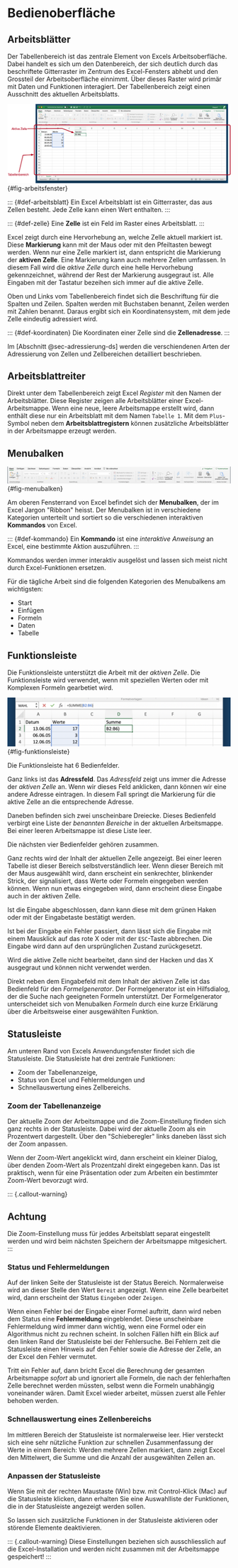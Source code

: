 # Bedienoberfläche

## Arbeitsblätter

Der Tabellenbereich ist das zentrale Element von Excels Arbeitsoberfläche. Dabei handelt es sich um den Datenbereich, der sich deutlich durch das beschriftete Gitterraster im Zentrum des Excel-Fensters abhebt und den Grossteil der Arbeitsoberfläche einnimmt. Über dieses Raster wird primär mit Daten und Funktionen interagiert. Der Tabellenbereich zeigt einen Ausschnitt des aktuellen Arbeitsblatts.

![Das Excel Arbeitsfenster](figures/excel_arbeitsfenster.png){#fig-arbeitsfenster}

::: {#def-arbeitsblatt}
Ein Excel Arbeitsblatt ist ein Gitterraster, das aus Zellen besteht. Jede Zelle kann einen Wert enthalten.
::: 

::: {#def-zelle}
Eine **Zelle** ist ein Feld im Raster eines Arbeitsblatt.
:::

Excel zeigt durch eine Hervorhebung an, welche Zelle aktuell markiert ist. Diese **Markierung** kann mit der Maus oder mit den Pfeiltasten bewegt werden. Wenn nur eine Zelle markiert ist, dann entspricht die Markierung der **aktiven Zelle**. Eine Markierung kann auch mehrere Zellen umfassen. In diesem Fall wird die *aktive Zelle* durch eine helle Hervorhebung gekennzeichnet, während der Rest der Markierung ausgegraut ist. Alle Eingaben mit der Tastatur bezeihen sich immer auf die aktive Zelle.

Oben und Links vom Tabellenbereich findet sich die Beschriftung für die Spalten und Zeilen. Spalten werden mit Buchstaben benannt, Zeilen werden mit Zahlen benannt. Daraus ergibt sich ein Koordinatensystem, mit dem jede Zelle eindeutig adressiert wird. 

::: {#def-koordinaten}
Die Koordinaten einer Zelle sind die **Zellenadresse**.
:::
 
Im [Abschnitt @sec-adressierung-ds] werden die verschiendenen Arten der Adressierung von Zellen und Zellbereichen detailliert beschrieben.

## Arbeitsblattreiter

Direkt unter dem Tabellenbereich zeigt Excel *Register* mit den Namen der Arbeitsblätter. Diese Register zeigen alle Arbeitsblätter einer Excel-Arbeitsmappe. Wenn eine neue, leere Arbeitsmappe erstellt wird, dann enthält diese nur ein Arbeitsblatt mit dem Namen ``Tabelle 1``.
Mit dem ``Plus``-Symbol neben dem **Arbeitsblattregistern** können zusätzliche Arbeitsblätter in der Arbeitsmappe erzeugt werden.

## Menubalken

![Menubalken](figures/excel_menubalken.png){#fig-menubalken}

Am oberen Fensterrand von Excel befindet sich der **Menubalken**, der im Excel Jargon "Ribbon" heisst. Der Menubalken ist in verschiedene Kategorien unterteilt und sortiert so die verschiedenen interaktiven **Kommandos** von Excel. 

::: {#def-kommando}
Ein **Kommando** ist eine *interaktive Anweisung* an Excel, eine bestimmte Aktion auszuführen.
:::

Kommandos werden immer interaktiv ausgelöst und lassen sich meist nicht durch Excel-Funktionen ersetzen.

Für die tägliche Arbeit sind die folgenden Kategorien des Menubalkens am wichtigsten:

- Start
- Einfügen
- Formeln
- Daten
- Tabelle

## Funktionsleiste

Die Funktionsleiste unterstützt die Arbeit mit der *aktiven Zelle*. Die Funktionsleiste wird verwendet, wenn mit speziellen Werten oder mit Komplexen Formeln gearbetiet wird.

![Die Excel Funktionsleiste](figures/excel_funktionsleiste.png){#fig-funktionsleiste}

Die Funktionsleiste hat 6 Bedienfelder.

Ganz links ist das **Adressfeld**. Das *Adressfeld* zeigt uns immer die Adresse der *aktiven Zelle* an. Wenn wir dieses Feld anklicken, dann können wir eine andere Adresse eintragen. In diesem Fall springt die Markierung für die aktive Zelle an die entsprechende Adresse.

Daneben befinden sich zwei unscheinbare Dreiecke. Dieses Bedienfeld verbirgt eine Liste der *benannten Bereiche* in der aktuellen Arbeitsmappe. Bei einer leeren Arbeitsmappe ist diese Liste leer.

Die nächsten vier Bedienfelder gehören zusammen.

Ganz rechts wird der Inhalt der aktuellen Zelle angezeigt. Bei einer leeren Tabelle ist dieser Bereich selbstverständlich leer. Wenn dieser Bereich mit der Maus ausgewählt wird, dann erscheint ein senkrechter, blinkender Strick, der signalisiert, dass Werte oder Formeln eingegeben werden können. Wenn nun etwas eingegeben wird, dann erscheint diese Eingabe auch in der aktiven Zelle.

Ist die Eingabe abgeschlossen, dann kann diese mit dem grünen Haken oder mit der Eingabetaste bestätigt werden.

Ist bei der Eingabe ein Fehler passiert, dann lässt sich die Eingabe mit einem Mausklick auf das rote X oder mit der `ESC`-Taste abbrechen. Die Eingabe wird dann auf den ursprünglichen Zustand zurückgesetzt.

Wird die aktive Zelle nicht bearbeitet, dann sind der Hacken und das X ausgegraut und können nicht verwendet werden.

Direkt neben dem Eingabefeld mit dem Inhalt der aktiven Zelle ist das Bedienfeld für den *Formelgenerator*. Der Formelgenerator ist ein Hilfsdialog, der die Suche nach geeigneten Formeln unterstützt. Der Formelgenerator unterscheidet sich von Menubalken *Formeln* durch eine kurze Erklärung über die Arbeitsweise einer ausgewählten Funktion. 

## Statusleiste

Am unteren Rand von Excels Anwendungsfenster findet sich die Statusleiste. Die Statusleiste hat drei zentrale Funktionen:

- Zoom der Tabellenanzeige, 
- Status von Excel und Fehlermeldungen und
- Schnellauswertung eines Zellbereichs.

### Zoom der Tabellenanzeige

Der aktuelle Zoom der Arbeitsmappe und die Zoom-Einstellung finden sich ganz rechts in der Statusleiste. Dabei wird der aktuelle Zoom als ein Prozentwert dargestellt. Über den "Schieberegler" links daneben lässt sich der Zoom anpassen.

Wenn der Zoom-Wert angeklickt wird, dann erscheint ein kleiner Dialog, über denden Zoom-Wert als Prozentzahl direkt eingegeben kann. Das ist praktisch, wenn für eine Präsentation oder zum Arbeiten ein bestimmter Zoom-Wert bevorzugt wird.

::: {.callout-warning}
## Achtung
Die Zoom-Einstellung muss für jeddes Arbeitsblatt separat eingestellt werden und wird beim nächsten Speichern der Arbeitsmappe mitgesichert.
:::

### Status und Fehlermeldungen

Auf der linken Seite der Statusleiste ist der Status Bereich. Normalerweise wird an dieser Stelle den Wert ``Bereit`` angezeigt. Wenn eine Zelle bearbeitet wird, dann erscheint der Status ``Eingeben`` oder ``Zeigen``.

Wenn einen Fehler bei der Eingabe einer Formel auftritt, dann wird neben dem Status eine **Fehlermeldung** eingeblendet. Diese unscheinbare Fehlermeldung wird immer dann wichtig, wenn eine Formel oder ein Algorithmus nicht zu rechnen scheint. In solchen Fällen hilft ein Blick auf den linken Rand der Statusleiste bei der Fehlersuche. Bei Fehlern zeit die Statusleiste einen Hinweis auf den Fehler sowie die Adresse der Zelle, an der Excel den Fehler vermutet.

Tritt ein Fehler auf, dann bricht Excel die Berechnung der gesamten Arbeitsmappe *sofort* ab und ignoriert alle Formeln, die nach der fehlerhaften Zelle berechnet werden müssten, selbst wenn die Formeln unabhängig voneinander wären. Damit Excel wieder arbeitet, müssen zuerst alle Fehler behoben werden.

### Schnellauswertung eines Zellenbereichs

Im mittleren Bereich der Statusleiste ist normalerweise leer. Hier versteckt sich eine sehr nützliche Funktion zur schnellen Zusammenfassung der Werte in einem Bereich: Werden mehrere Zellen markiert, dann zeigt Excel den Mittelwert, die Summe und die Anzahl der ausgewählten Zellen an.

### Anpassen der Statusleiste

Wenn Sie mit der rechten Maustaste (Win) bzw. mit Control-Klick (Mac) auf die Statusleiste klicken, dann erhalten Sie eine Auswahlliste der Funktionen, die in der Statusleiste angezeigt werden sollen.

So lassen sich zusätzliche Funktionen in der Statusleiste aktivieren oder störende Elemente deaktivieren.

::: {.callout-warning}
Diese Einstellungen beziehen sich ausschliesslich auf die Excel-Installation und werden nicht zusammen mit der Arbeitsmappe gespeichert!
:::


